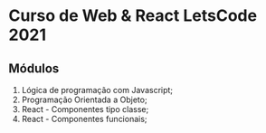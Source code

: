 # Curso de Web & React LetsCode 2021

## Módulos

1. Lógica de programação com Javascript;
2. Programação Orientada a Objeto;
3. React - Componentes tipo classe;
4. React - Componentes funcionais;
